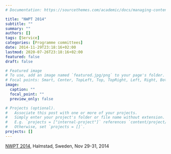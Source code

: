 ```yaml
---
# Documentation: https://sourcethemes.com/academic/docs/managing-content/

title: "NWPT 2014"
subtitle: ""
summary: ""
authors: []
tags: [Service]
categories: [Programme committees]
date: 2014-11-29T23:18:16+02:00
lastmod: 2020-07-26T23:18:16+02:00
featured: false
draft: false

# Featured image
# To use, add an image named `featured.jpg/png` to your page's folder.
# Focal points: Smart, Center, TopLeft, Top, TopRight, Left, Right, BottomLeft, Bottom, BottomRight.
image:
  caption: ""
  focal_point: ""
  preview_only: false

# Projects (optional).
#   Associate this post with one or more of your projects.
#   Simply enter your project's folder or file name without extension.
#   E.g. `projects = ["internal-project"]` references `content/project/deep-learning/index.md`.
#   Otherwise, set `projects = []`.
projects: []
---
```

[NWPT 2014](http://ceres.hh.se/mediawiki/index.php/NWPT_2014), Halmstad, Sweden, Nov 29-31, 2014
